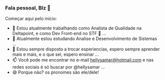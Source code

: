 ### Fala pessoal, Blz 👋


Começar aqui pelo início:

- 🔭 Estou atualmente trabalhando como Analista de Qualidade na Deltapoint, e como Dev Front-end no STF 👀 ...
- 🌱 Atualmente estou estudando Analise e Desenvolvimento de Sistemas ...
- 💬 Estou sempre disposto a trocar esperiencias, espero sempre aprender mais e mais, e o que sei, espero ensinar ...
- 📫 Você pode me encontrar no e-mail hellysamar@hotmail.com e nas redes sociais é só buscar por @hellysamar ...
- 😄 Porque não? os pronomes são ele/dele!
